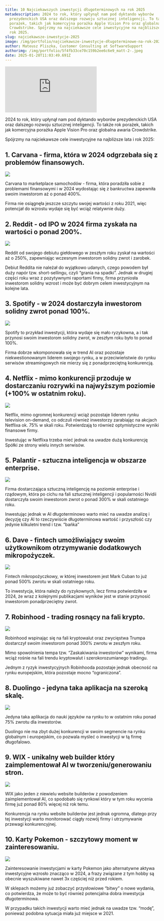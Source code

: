 ```yaml
---
title: 10 Najciekawszych inwestycji długoterminowych na rok 2025
metadescription: 2024 to rok, który upłynął nam pod dyktando wyborów
  prezydenckich USA oraz dalszego rozwoju sztucznej inteligencji. To także rok
  porażek, takich jak komercyjna porażka Apple Vision Pro oraz globalna awaria
  Crowdstrike. Spójrzmy na najciekawsze cele inwestycyjne na najbliższe lata i
  rok 2025.
slug: najciekawsze-inwestycje-2025
image: /img/portfolio/najciekawsze-inwestycje-długoterminowe-na-rok-2025-min-1-.png
author: Mateusz Pliszka, Customer Consulting at SoftwareSupport
authorimg: /img/portfolio/5f4fb33ce70c159b2ee6c6e9_matt-2-.jpeg
date: 2025-01-28T11:03:49.691Z
---
```

<iframe width="auto" height="auto" src="https://www.youtube.com/embed/yd6xICEDl2U?si=ChA1FFrHps7PF00N" title="YouTube video player" frameborder="0" allow="accelerometer; autoplay; clipboard-write; encrypted-media; gyroscope; picture-in-picture; web-share" referrerpolicy="strict-origin-when-cross-origin" allowfullscreen></iframe>

2024 to rok, który upłynął nam pod dyktando wyborów prezydenckich USA oraz dalszego rozwoju sztucznej inteligencji. To także rok porażek, takich jak komercyjna porażka Apple Vision Pro oraz globalna awaria Crowdstrike.

Spójrzmy na najciekawsze cele inwestycyjne na najbliższe lata i rok 2025:

## 1. Carvana -  firma, która w 2024 odgrzebała się z problemów finansowych.

![](https://news.softwaresupp.com/img/portfolio/1.-carvana-min.png)

Carvana to marketplace samochodów - firma, która poradziła sobie z problemami finansowymi i w 2024 wydostając się z bankructwa zapewniła swoim inwestorom aż o ponad 400%.

Firma nie osiągnęła jeszcze szczytu swojej wartości z roku 2021, więc potencjał do wzrostu wydaje się być wciąż relatywnie duży.

## 2. Reddit - od IPO w 2024 firma zyskała na wartości o ponad 200%.

![](https://news.softwaresupp.com/img/portfolio/2.-reddit-min.png)

Reddit od swojego debiutu giełdowego w zeszłym roku zyskał na wartości aż o 250%, zapewniając wczesnym inwestorom solidny zwrot i zarobek.

Debiut Reddita nie należał do wyjątkowo udanych, czego powodem był duży napór tzw. short-sellingu, czyli “grania na spadki”. Jednak w drugiej części roku wraz z pozytywnymi raportami firmy, firma przyniosła inwestorom solidny wzrost i może być dobrym celem inwestycyjnym na kolejne lata.

## 3. Spotify - w 2024 dostarczyła inwestorom solidny zwrot ponad 100%.

![](https://news.softwaresupp.com/img/portfolio/3.-spotify-min.png)

Spotify to przykład inwestycji, która wydaje się mało ryzykowna, a i tak przynosi swoim inwestorom solidny zwrot, w zeszłym roku było to ponad 100%.

Firma dobrze wkomponowała się w trend AI oraz pozostaje niekwestionowanym liderem swojego rynku, a w przeciwieństwie do rynku serwisów streamingowych nie mierzy się z ponadprzeciętną konkurencją.

## 4. Netflix - mimo konkurencji przoduje w dostarczaniu rozrywki na najwyższym poziomie (+100% w ostatnim roku).

![](https://news.softwaresupp.com/img/portfolio/4.-netflix-min.png)

Netflix, mimo ogromnej konkurencji wciąż pozostaje liderem rynku television on-demand, co odczuli również inwestorzy zarabiając na akcjach Netflixa ok. 75% w skali roku. Potwierdzają to również optymistyczne wyniki finansowe firmy.

Inwestując w Netflixa trzeba mieć jednak na uwadze dużą konkurencję Spółki ze strony wielu innych serwisów.

## 5. Palantir - sztuczna inteligencja w obszarze enterprise.

![](https://news.softwaresupp.com/img/portfolio/5.-palantir-min.png)

Firma dostarczająca sztuczną inteligencję na poziomie enterprise i rządowym, która po cichu na fali sztucznej inteligencji i popularności Nvidii dostarczyła swoim inwestorom zwrot o ponad 300% w skali ostatniego roku.

Inwestując jednak w AI długoterminowo warto mieć na uwadze analizę i decyzję czy AI to rzeczywiście długoterminowa wartość i przyszłość czy jedynie kilkuletni trend i tzw. “bańka”

## 6. Dave - fintech umożliwiający swoim użytkownikom otrzymywanie dodatkowych mikropożyczek.

![](https://news.softwaresupp.com/img/portfolio/6.-dave-min.png)

Fintech mikropożyczkowy, w której inwestorem jest Mark Cuban to już ponad 500% zwrotu w skali ostatniego roku.

To inwestycja, która należy do ryzykownych, lecz firma potwierdziła w 2024, że wraz z kolejnymi publikacjami wyników jest w stanie przynosić inwestorom ponadprzeciętny zwrot.

## 7. Robinhood - trading rosnący na fali krypto.

![](https://news.softwaresupp.com/img/portfolio/7.-robinhood-min.png)

Robinhood wspinając się na fali kryptowalut oraz zwycięstwa Trumpa dostarczył swoim inwestorom ponad 300% zwrotu w zeszłym roku.

Mimo spowolnienia tempa tzw. “Zaskakiwania inwestorów” wynikami, firma wciąż rośnie na fali trendu kryptowalut i szerokorozumianego tradingu.

Jednym z ryzyk inwestycyjnych Robinhooda pozostaje jednak obecność na rynku europejskim, która pozostaje mocno “ograniczona”.

## 8. Duolingo - jedyna taka aplikacja na szeroką skalę.

![](https://news.softwaresupp.com/img/portfolio/8.-duolingo-min.png)

Jedyna taka aplikacja do nauki języków na rynku to w ostatnim roku ponad 75% zwrotu dla inwestorów.

Duolingo nie ma zbyt dużej konkurencji w swoim segmencie na rynku globalnym i europejskim, co pozwala myśleć o inwestycji w tą firmę długofalowo.

## 9. WIX - unikalny web builder który zaimplementował AI w tworzeniu/generowaniu stron.

![](https://news.softwaresupp.com/img/portfolio/9.-wix-min.png)

WIX jako jeden z niewielu website builderów z powodzeniem zaimplementował AI, co spodobało się rynkowi który w tym roku wycenia firmę już ponad 80% więcej niż rok temu.

Konkurencja na rynku website builderów jest jednak ogromna, dlatego przy tej inwestycji warto monitorować ciągły rozwój firmy i utrzymywanie przewagi konkurencyjnej.

## 10. Karty Pokemon - szczytowy moment w zainteresowaniu.

![](https://news.softwaresupp.com/img/portfolio/10.-pokemon-cards-min.png)

Zainteresowanie inwestycjami w karty Pokemon jako alternatywne aktywa inwestycyjne wzrosło znacząco w 2024, a frazy związane z tym hobby są obecnie wyszukiwane nawet 3x częściej niż przed rokiem.

W sklepach możemy już zobaczyć przysłowiowe “bitwy” o nowe wydania, co potwierdza, że może to być również potencjalna dobra inwestycja długoterminowa.

W przypadku takich inwestycji warto mieć jednak na uwadze tzw. “modę”, ponieważ podobna sytuacja miała już miejsce w 2021.